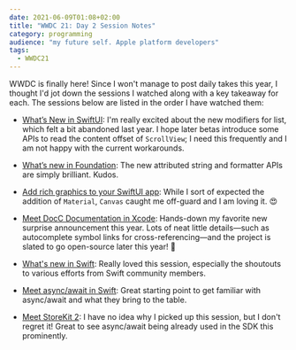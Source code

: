 ```yaml
---
date: 2021-06-09T01:08+02:00
title: "WWDC 21: Day 2 Session Notes"
category: programming
audience: "my future self. Apple platform developers"
tags:
  - WWDC21
---
```


WWDC is finally here! Since I won't manage to post daily takes this year, I thought I'd jot down the sessions I watched along with a key takeaway for each. The sessions below are listed in the order I have watched them:

- [What’s New in SwiftUI](https://developer.apple.com/wwdc21/10192): I'm really excited about the new modifiers for list, which felt a bit abandoned last year. I hope later betas introduce some APIs to read the content offset of `ScrollView`; I need this frequently and I am not happy with the current workarounds.

- [What’s new in Foundation](https://developer.apple.com/wwdc21/10109): The new attributed string and formatter APIs are simply brilliant. Kudos.

- [Add rich graphics to your SwiftUI app](https://developer.apple.com/wwdc21/10021): While I sort of expected the addition of  `Material`, `Canvas` caught me off-guard and I am loving it. 😍

- [Meet DocC Documentation in Xcode](https://developer.apple.com/wwdc21/10166): Hands-down my favorite new surprise announcement this year. Lots of neat little details—such as autocomplete symbol links for cross-referencing—and the project is slated to go open-source later this year! 💪

- [What's new in Swift](https://developer.apple.com/wwdc21/10192): Really loved this session, especially the shoutouts to various efforts from Swift community members.

- [Meet async/await in Swift](https://developer.apple.com/wwdc21/10132): Great starting point to get familiar with async/await and what they bring to the table.

- [Meet StoreKit 2](https://developer.apple.com/wwdc21/10114): I have no idea why I picked up this session, but I don't regret it! Great to see async/await being already used in the SDK this prominently.
